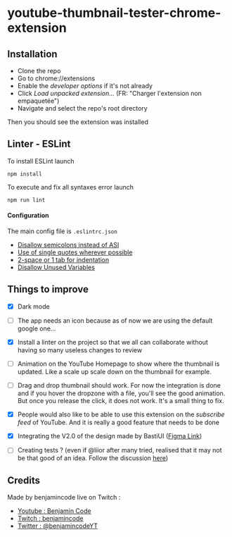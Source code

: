 # youtube-thumbnail-tester-chrome-extension

## Installation
- Clone the repo
- Go to chrome://extensions
- Enable the *developer options* if it's not already
- Click *Load unpacked extension...* (FR: "Charger l'extension non empaquetée")
- Navigate and select the repo's root directory


Then you should see the extension was installed

## Linter - ESLint

To install ESLint launch 

```
npm install
```

To execute and fix all syntaxes error launch

```
npm run lint
```

#### Configuration

The main config file is ``.eslintrc.json``

- [Disallow semicolons instead of ASI](https://eslint.org/docs/rules/semi)
- [Use of single quotes wherever possible](https://eslint.org/docs/rules/quotes)
- [2-space or 1 tab for indentation](https://eslint.org/docs/rules/indent)
- [Disallow Unused Variables](https://eslint.org/docs/rules/no-unused-vars)

## Things to improve
- [x] Dark mode
- [ ] The app needs an icon because as of now we are using the default google one...
- [x] Install a linter on the project so that we all can collaborate without having so many useless changes to review
- [ ] Animation on the YouTube Homepage to show where the thumbnail is updated. Like a scale up scale down on the thumbnail for example.
- [ ] Drag and drop thumbnail should work. For now the integration is done and if you hover the dropzone with a file, you'll see the good animation. But once you release the click, it does not work. It's a small thing to fix.
- [x] People would also like to be able to use this extension on the *subscribe feed* of YouTube. And it is really a good feature that needs to be done
- [x] Integrating the V2.0 of the design made by BastiUI ([Figma Link](https://www.figma.com/file/lceF92oVJ4QRAbnfddO5FL/BastiUi-%E2%80%A2-PrevYou?node-id=116%3A56))
- [ ] Creating tests ? (even if @liior after many tried, realised that it may not be that good of an idea. Follow the discussion [here](https://twitter.com/LiiorC/status/1378610942498508802))


## Credits
Made by benjamincode live on Twitch :
- [Youtube : Benjamin Code](https://www.youtube.com/channel/UCLOAPb7ATQUs_nDs9ViLcMw)
- [Twitch : benjamincode](https://www.twitch.tv/benjamincode)
- [Twitter : @benjamincodeYT](https://twitter.com/benjamincodeYT)
